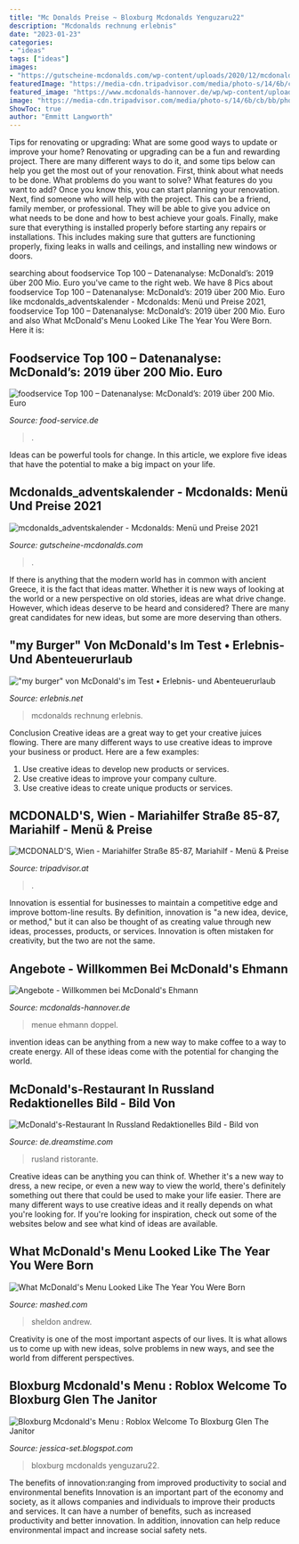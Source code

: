 ```yaml
---
title: "Mc Donalds Preise ~ Bloxburg Mcdonalds Yenguzaru22"
description: "Mcdonalds rechnung erlebnis"
date: "2023-01-23"
categories:
- "ideas"
tags: ["ideas"]
images:
- "https://gutscheine-mcdonalds.com/wp-content/uploads/2020/12/mcdonalds_adventskalender.jpg"
featuredImage: "https://media-cdn.tripadvisor.com/media/photo-s/14/6b/cb/bb/photo1jpg.jpg"
featured_image: "https://www.mcdonalds-hannover.de/wp/wp-content/uploads/2019/03/basic_double_menue_2180x910.jpg"
image: "https://media-cdn.tripadvisor.com/media/photo-s/14/6b/cb/bb/photo1jpg.jpg"
ShowToc: true
author: "Emmitt Langworth"
---
```



Tips for renovating or upgrading: What are some good ways to update or improve your home?
Renovating or upgrading can be a fun and rewarding project. There are many different ways to do it, and some tips below can help you get the most out of your renovation. First, think about what needs to be done. What problems do you want to solve? What features do you want to add? Once you know this, you can start planning your renovation. Next, find someone who will help with the project. This can be a friend, family member, or professional. They will be able to give you advice on what needs to be done and how to best achieve your goals. Finally, make sure that everything is installed properly before starting any repairs or installations. This includes making sure that gutters are functioning properly, fixing leaks in walls and ceilings, and installing new windows or doors.

	

		
searching about foodservice Top 100 – Datenanalyse: McDonald’s: 2019 über 200 Mio. Euro you've came to the right web. We have 8 Pics about foodservice Top 100 – Datenanalyse: McDonald’s: 2019 über 200 Mio. Euro like mcdonalds_adventskalender - Mcdonalds: Menü und Preise 2021, foodservice Top 100 – Datenanalyse: McDonald’s: 2019 über 200 Mio. Euro and also What McDonald&#039;s Menu Looked Like The Year You Were Born. Here it is:
		
    
## Foodservice Top 100 – Datenanalyse: McDonald’s: 2019 über 200 Mio. Euro

<img loading=lazy src="https://www.food-service.de/news/media/3/McDonalds-war-2019-auf-Rekordkurs.-27094.jpeg" onerror="this.onerror=null;this.src='https://tse3.mm.bing.net/th?id=OIP.ZTvCeCFs3gKA_7Z6rOekIgHaEK&amp;pid=15.1';" alt="foodservice Top 100 – Datenanalyse: McDonald’s: 2019 über 200 Mio. Euro">

_Source: food-service.de_

>. 

	

Ideas can be powerful tools for change. In this article, we explore five ideas that have the potential to make a big impact on your life.

    
## Mcdonalds_adventskalender - Mcdonalds: Menü Und Preise 2021

<img loading=lazy src="https://gutscheine-mcdonalds.com/wp-content/uploads/2020/12/mcdonalds_adventskalender.jpg" onerror="this.onerror=null;this.src='https://tse1.mm.bing.net/th?id=OIP.0eojmXimdrNwiK98iEfj4AHaEL&amp;pid=15.1';" alt="mcdonalds_adventskalender - Mcdonalds: Menü und Preise 2021">

_Source: gutscheine-mcdonalds.com_

>. 

	

If there is anything that the modern world has in common with ancient Greece, it is the fact that ideas matter. Whether it is new ways of looking at the world or a new perspective on old stories, ideas are what drive change. However, which ideas deserve to be heard and considered? There are many great candidates for new ideas, but some are more deserving than others.

    
## &quot;my Burger&quot; Von McDonald&#039;s Im Test • Erlebnis- Und Abenteuerurlaub

<img loading=lazy src="http://i0.wp.com/www.erlebnis.net/wp-content/uploads/2016/05/2016-05-03-14.43.00.jpg" onerror="this.onerror=null;this.src='https://tse4.mm.bing.net/th?id=OIP.3VTVhWjLTT38yOTXiQEJjQHaEb&amp;pid=15.1';" alt="&quot;my burger&quot; von McDonald&#039;s im Test • Erlebnis- und Abenteuerurlaub">

_Source: erlebnis.net_

>mcdonalds rechnung erlebnis. 

	

Conclusion
Creative ideas are a great way to get your creative juices flowing. There are many different ways to use creative ideas to improve your business or product. Here are a few examples:
1. Use creative ideas to develop new products or services.
2. Use creative ideas to improve your company culture.
3. Use creative ideas to create unique products or services.

    
## MCDONALD&#039;S, Wien - Mariahilfer Straße 85-87, Mariahilf - Menü &amp; Preise

<img loading=lazy src="https://media-cdn.tripadvisor.com/media/photo-s/14/6b/cb/bb/photo1jpg.jpg" onerror="this.onerror=null;this.src='https://tse1.mm.bing.net/th?id=OIP.VthQ3GIS3zQw6TSzaO2MVAAAAA&amp;pid=15.1';" alt="MCDONALD&#039;S, Wien - Mariahilfer Straße 85-87, Mariahilf - Menü &amp; Preise">

_Source: tripadvisor.at_

>. 

	

Innovation is essential for businesses to maintain a competitive edge and improve bottom-line results. By definition, innovation is "a new idea, device, or method," but it can also be thought of as creating value through new ideas, processes, products, or services. Innovation is often mistaken for creativity, but the two are not the same.

    
## Angebote - Willkommen Bei McDonald&#039;s Ehmann

<img loading=lazy src="https://www.mcdonalds-hannover.de/wp/wp-content/uploads/2019/03/basic_double_menue_2180x910.jpg" onerror="this.onerror=null;this.src='https://tse1.mm.bing.net/th?id=OIP.o9sVjrFvJl43Z9UXtR-aIwHaDF&amp;pid=15.1';" alt="Angebote - Willkommen bei McDonald&#039;s Ehmann">

_Source: mcdonalds-hannover.de_

>menue ehmann doppel. 

	

invention ideas can be anything from a new way to make coffee to a way to create energy. All of these ideas come with the potential for changing the world.

    
## McDonald&#039;s-Restaurant In Russland Redaktionelles Bild - Bild Von

<img loading=lazy src="https://thumbs.dreamstime.com/b/mcdonald-s-restaurant-russland-62256440.jpg" onerror="this.onerror=null;this.src='https://tse3.mm.bing.net/th?id=OIP.Fs_x-ZFUKKwX1BMoaCTNtwHaEy&amp;pid=15.1';" alt="McDonald&#039;s-Restaurant In Russland Redaktionelles Bild - Bild von">

_Source: de.dreamstime.com_

>rusland ristorante. 

	

Creative ideas can be anything you can think of. Whether it's a new way to dress, a new recipe, or even a new way to view the world, there's definitely something out there that could be used to make your life easier. There are many different ways to use creative ideas and it really depends on what you're looking for. If you're looking for inspiration, check out some of the websites below and see what kind of ideas are available.

    
## What McDonald&#039;s Menu Looked Like The Year You Were Born

<img loading=lazy src="https://img1.mashed.com/img/gallery/what-mcdonalds-menu-looked-like-the-year-you-were-born/intro-1607370853.jpg" onerror="this.onerror=null;this.src='https://tse2.mm.bing.net/th?id=OIP.JEqOQLDLA5DE06bCnHGG0AHaEJ&amp;pid=15.1';" alt="What McDonald&#039;s Menu Looked Like The Year You Were Born">

_Source: mashed.com_

>sheldon andrew. 

	

Creativity is one of the most important aspects of our lives. It is what allows us to come up with new ideas, solve problems in new ways, and see the world from different perspectives.

    
## Bloxburg Mcdonald&#039;s Menu : Roblox Welcome To Bloxburg Glen The Janitor

<img loading=lazy src="https://i.redd.it/e4x2zs0rz0y41.png" onerror="this.onerror=null;this.src='https://tse2.mm.bing.net/th?id=OIP.vLOnH02Xu064krvJ3xXczAHaEK&amp;pid=15.1';" alt="Bloxburg Mcdonald&#039;s Menu : Roblox Welcome To Bloxburg Glen The Janitor">

_Source: jessica-set.blogspot.com_

>bloxburg mcdonalds yenguzaru22. 

	

The benefits of innovation:ranging from improved productivity to social and environmental benefits
Innovation is an important part of the economy and society, as it allows companies and individuals to improve their products and services. It can have a number of benefits, such as increased productivity and better innovation. In addition, innovation can help reduce environmental impact and increase social safety nets.

